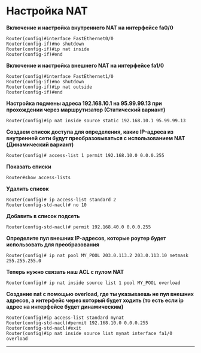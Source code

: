 # Настройка NAT

**Включение и настройка внутреннего NAT на интерфейсе fa0/0**

``` 
Router(config)#interface FastEthernet0/0
Router(config-if)#no shutdown
Router(config-if)#ip nat inside
Router(config-if)#end
```

**Включение и настройка внешнего NAT на интерфейсе fa1/0**

```
Router(config)#interface FastEthernet1/0
Router(config-if)#no shutdown
Router(config-if)#ip nat outside
Router(config-if)#end
```

**Настройка подмены адреса 192.168.10.1 на 95.99.99.13 при прохождении через маршрутизатор (Статический вариант)**

```
Router(config)#ip nat inside source static 192.168.10.1 95.99.99.13
```

**Создаем список доступа для определения, какие IP-адреса из внутренней сети будут преобразовываться с использованием NAT (Динамический вариант)**

```
Router(config)# access-list 1 permit 192.168.10.0 0.0.0.255
```

**Показать списки**

```
Router#show access-lists
```

**Удалить список**

```
Router(config)# ip access-list standard 2
Router(config-std-nacl)# no 10
```

**Добавить в список подсеть**

```
Router(config-std-nacl)# permit 192.168.40.0 0.0.0.255
```

**Определите пул внешних IP-адресов, которые роутер будет использовать для преобразования**

```
Router(config)# ip nat pool MY_POOL 203.0.113.2 203.0.113.10 netmask 255.255.255.0
```

**Теперь нужно связать наш ACL с пулом NAT**

```
Router(config)# ip nat inside source list 1 pool MY_POOL overload
```

**Создание nat с помощью overload, где ты указываешь не пул внешних адресов, а интерфейс через который будет ходить (то есть если ip адрес на интерфейсе будет динамическим)**

```
Router(config)#ip access-list standard mynat
Router(config-std-nacl)#permit 192.168.10.0 0.0.0.255
Router(config-std-nacl)#exit
Router(config)#ip nat inside source list mynat interface fa1/0 overload
```

--------

